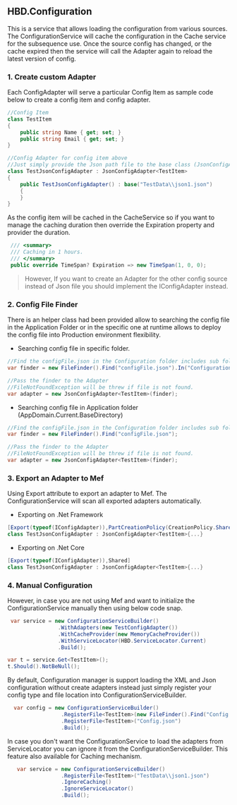 ## HBD.Configuration
This is a service that allows loading the configuration from various sources.
The ConfigurationService will cache the configuration in the Cache service for the subsequence use.
Once the source config has changed, or the cache expired then the service will call the Adapter again to reload the latest version of config.

### 1. Create custom Adapter
Each ConfigAdapter will serve a particular Config Item as sample code below to create a config item and config adapter.

```csharp
//Config Item
class TestItem
{
    public string Name { get; set; }
    public string Email { get; set; }
}

//Config Adapter for config item above
//Just simply provide the Json path file to the base class (JsonConfigAdapter)
class TestJsonConfigAdapter : JsonConfigAdapter<TestItem>
{
    public TestJsonConfigAdapter() : base("TestData\\json1.json")
    {
    }
}
```

As the config item will be cached in the CacheService so if you want to manage the caching duration then override the Expiration property and provider the duration.

```csharp
 /// <summary>
 /// Caching in 1 hours.
 /// </summary>
 public override TimeSpan? Expiration => new TimeSpan(1, 0, 0);
```



> However, If you want to create an Adapter for the other config source instead of Json file you should implement the IConfigAdapter<out TConfig> instead.

### 2. Config File Finder
There is an helper class had been provided allow to searching the config file in the Application Folder or in the specific one at runtime allows to deploy the config file into
Production environment flexibility.

- Searching config file in specific folder.

```csharp
//Find the configFile.json in the Configuration folder includes sub folders.
var finder = new FileFinder().Find("configFile.json").In("Configuration");

//Pass the finder to the Adapter
//FileNotFoundException will be threw if file is not found.
var adapter = new JsonConfigAdapter<TestItem>(finder);
```
- Searching config file in Application folder (AppDomain.Current.BaseDirectory)

```csharp
//Find the configFile.json in the Configuration folder includes sub folders.
var finder = new FileFinder().Find("configFile.json");

//Pass the finder to the Adapter
//FileNotFoundException will be threw if file is not found.
var adapter = new JsonConfigAdapter<TestItem>(finder);
```

### 3. Export an Adapter to Mef

Using Export attribute to export an adapter to Mef. The ConfigurationService will scan all exported adapters automatically.

- Exporting on .Net Framework 

```csharp
[Export(typeof(IConfigAdapter)),PartCreationPolicy(CreationPolicy.Shared)]
class TestJsonConfigAdapter : JsonConfigAdapter<TestItem>{...}
```

- Exporting on .Net Core

```csharp
[Export(typeof(IConfigAdapter)),Shared]
class TestJsonConfigAdapter : JsonConfigAdapter<TestItem>{...}
```


### 4. Manual Configuration
However, in case you are not using Mef and want to initialize the ConfigurationService manually then using below code snap.

```csharp
 var service = new ConfigurationServiceBuilder()
                .WithAdapters(new TestConfigAdapter())
                .WithCacheProvider(new MemoryCacheProvider())
                .WithServiceLocator(HBD.ServiceLocator.Current)
                .Build();

var t = service.Get<TestItem>();
t.Should().NotBeNull();
```

By default, Configuration manager is support loading the XML and Json configuration without create adapters instead just simply register your config type and file location into ConfigurationServiceBuilder.
```csharp
  var config = new ConfigurationServiceBuilder()
                 .RegisterFile<TestItem>(new FileFinder().Find("Config.xml"))
                 .RegisterFile<TestItem>("Config.json")
                 .Build();
```

In case you don't want the ConfigurationService to load the adapters from ServiceLocator you can ignore it from the ConfigurationServiceBuilder.
This feature also available for Caching mechanism.
```csharp
   var service = new ConfigurationServiceBuilder()
                 .RegisterFile<TestItem>("TestData\\json1.json")
                 .IgnoreCaching()
                 .IgnoreServiceLocator()
                 .Build();
```